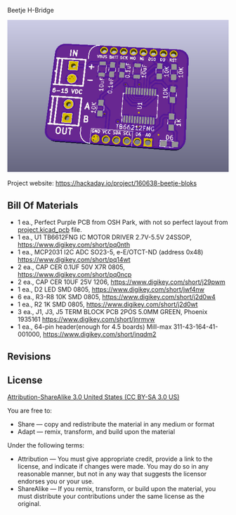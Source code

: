 Beetje H-Bridge

![Beetje Block](project.png) 

Project website: https://hackaday.io/project/160638-beetje-bloks


Bill Of Materials
----------------
  
- 1 ea., Perfect Purple PCB from OSH Park, with not so perfect layout from [project.kicad_pcb](project.kicad_pcb) file.
- 1 ea., U1 TB6612FNG IC MOTOR DRIVER 2.7V-5.5V 24SSOP, https://www.digikey.com/short/pq0nth  
- 1 ea., MCP2031 I2C ADC SO23-5, e-E/OTCT-ND (address 0x48) https://www.digikey.com/short/pq14wt
- 2 ea., CAP CER 0.1UF 50V X7R 0805, https://www.digikey.com/short/pq0ncp 
- 2 ea., CAP CER 10UF 25V 1206, https://www.digikey.com/short/j29pwm
- 1 ea., D2 LED SMD 0805, https://www.digikey.com/short/jwf4nw
- 6 ea., R3-R8 10K SMD 0805, https://www.digikey.com/short/j2d0w4 
- 1 ea., R2 1K SMD 0805, https://www.digikey.com/short/j2d0wt
- 3 ea., J1, J3, J5 TERM BLOCK PCB 2POS 5.0MM GREEN, Phoenix 1935161 https://www.digikey.com/short/jnrmvw
- 1 ea., 64-pin header(enough for 4.5 boards) Mill-max 311-43-164-41-001000, https://www.digikey.com/short/jnqdm2


Revisions
------------------



License
----------------
[Attribution-ShareAlike 3.0 United States (CC BY-SA 3.0 US)](https://creativecommons.org/licenses/by-sa/3.0/us/)

You are free to:

- Share — copy and redistribute the material in any medium or format
- Adapt — remix, transform, and build upon the material

Under the following terms:

- Attribution — You must give appropriate credit, provide a link to the license, and indicate if changes were made. You may do so in any reasonable manner, but not in any way that suggests the licensor endorses you or your use.
- ShareAlike — If you remix, transform, or build upon the material, you must distribute your contributions under the same license as the original.